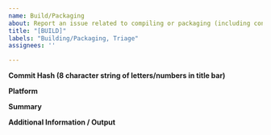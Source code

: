 ```yaml
---
name: Build/Packaging
about: Report an issue related to compiling or packaging (including continuous integration). Note that we do not officially support custom build configurations and may choose not to address issues involving them.
title: "[BUILD]"
labels: "Building/Packaging, Triage"
assignees: ''

---
```

**Commit Hash (8 character string of letters/numbers in title bar)**

**Platform**

**Summary**

**Additional Information / Output**
